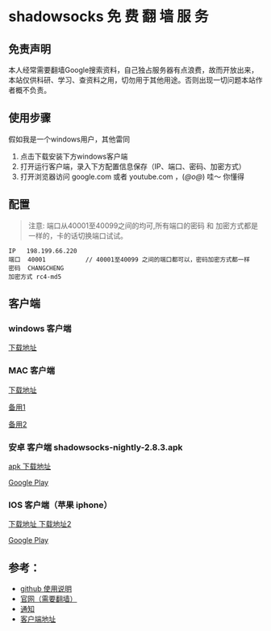 # shadowsocks 免 费 翻 墙 服 务



## 免责声明

本人经常需要翻墙Google搜索资料，自己独占服务器有点浪费，故而开放出来，本站仅供科研、学习、查资料之用，切勿用于其他用途。否则出现一切问题本站作者概不负责。

## 使用步骤

假如我是一个windows用户，其他雷同

1. 点击下载安装下方windows客户端
2. 打开运行客户端，录入下方配置信息保存（IP、端口、密码、加密方式）
3. 打开浏览器访问  google.com   或者  youtube.com ，(*@ο@*) 哇～  你懂得

## 配置

> 注意: 端口从40001至40099之间的均可,所有端口的密码 和 加密方式都是一样的，卡的话切换端口试试。


```
IP   198.199.66.220
端口  40001           // 40001至40099 之间的端口都可以，密码加密方式都一样
密码  CHANGCHENG
加密方式 rc4-md5
```

## 客户端


### windows 客户端
 
[下载地址](https://github.com/shadowsocks/shadowsocks-windows/releases/download/4.0.7/Shadowsocks-4.0.7.zip)



### MAC 客户端

[下载地址 ](https://github.com/shadowsocks/shadowsocks-iOS/releases/download/2.6.3/ShadowsocksX-2.6.3.dmg)


[备用1 ](https://github.com/shadowsocks/ShadowsocksX-NG/releases/download/v1.7.0/ShadowsocksX-NG.1.7.0.zip)

[备用2](https://github.com/shadowsocksr-backup/ShadowsocksX-NG/releases/download/1.4.2-R8-subscribe-alpha-3/ShadowsocksX-NG-R8.dmg)


### 安卓  客户端 shadowsocks-nightly-2.8.3.apk


[apk 下载地址 ](https://github.com/shadowsocksr-backup/shadowsocksr-android/releases/download/3.4.0.8/shadowsocksr-release.apk)

[Google Play](https://play.google.com/store/apps/details?id=com.github.shadowsocks)


### IOS 客户端（苹果 iphone）


[下载地址 ](https://github.com/Alvin9999/new-pac/wiki/%E8%8B%B9%E6%9E%9C%E6%89%8B%E6%9C%BA%E7%BF%BB%E5%A2%99%E8%BD%AF%E4%BB%B6)
[下载地址2](https://github.com/shadowsocks/shadowsocks-iOS/wiki/Help)

[Google Play](https://play.google.com/store/apps/details?id=com.github.shadowsocks)



## 参考：

* [github 使用说明](https://github.com/shadowsocks/shadowsocks/wiki/Shadowsocks-使用说明)
* [官网（需要翻墙）](https://shadowsocks.org/en/download/clients.html)
* [通知](https://sharefanqiang.herokuapp.com/html/notes.html)
* [客户端地址](https://sharefanqiang.herokuapp.com/html/clients.html)
